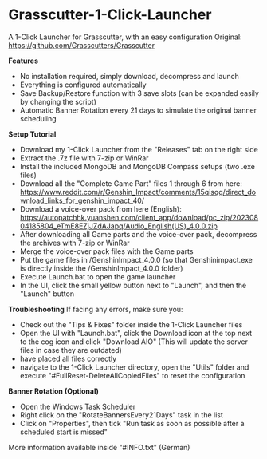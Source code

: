 # Grasscutter-1-Click-Launcher
A 1-Click Launcher for Grasscutter, with an easy configuration
Original: https://github.com/Grasscutters/Grasscutter

**Features**
- No installation required, simply download, decompress and launch
- Everything is configured automatically
- Save Backup/Restore function with 3 save slots (can be expanded easily by changing the script)
- Automatic Banner Rotation every 21 days to simulate the original banner scheduling
  
**Setup Tutorial**
- Download my 1-Click Launcher from the "Releases" tab on the right side
- Extract the .7z file with 7-zip or WinRar
- Install the included MongoDB and MongoDB Compass setups (two .exe files)
- Download all the "Complete Game Part" files 1 through 6 from here: https://www.reddit.com/r/Genshin_Impact/comments/15qisqg/direct_download_links_for_genshin_impact_40/
- Download a voice-over pack from here (English): https://autopatchhk.yuanshen.com/client_app/download/pc_zip/20230804185804_eTmE8EZjJZdAJapq/Audio_English(US)_4.0.0.zip
- After downloading all Game parts and the voice-over pack, decompress the archives with 7-zip or WinRar
- Merge the voice-over pack files with the Game parts
- Put the game files in /GenshinImpact_4.0.0 (so that Genshinimpact.exe is directly inside the /GenshinImpact_4.0.0 folder)
- Execute Launch.bat to open the game launcher
- In the UI, click the small yellow button next to "Launch", and then the "Launch" button

**Troubleshooting**
If facing any errors, make sure you:
- Check out the "Tips & Fixes" folder inside the 1-Click Launcher files
- Open the UI with "Launch.bat", click the Download icon at the top next to the cog icon and click "Download AIO" (This will update the server files in case they are outdated)
- have placed all files correctly
- navigate to the 1-Click Launcher directory, open the "Utils" folder and execute "#FullReset-DeleteAllCopiedFiles" to reset the configuration

**Banner Rotation (Optional)**

- Open the Windows Task Scheduler
- Right click on the "RotateBannersEvery21Days" task in the list
- Click on "Properties", then tick "Run task as soon as possible after a scheduled start is missed"

More information available inside "#INFO.txt" (German)
